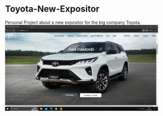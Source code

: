 # Toyota-New-Expositor
Personal Project about a new expositor for the big company Toyota.
![Logo de mi proyecto](public/expositor.png)


